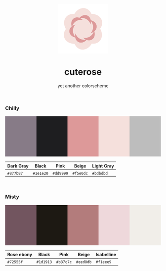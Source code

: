 <div align="center">
<img src="media/logo.png" width="160" title="Logo of the cuterose colorscheme">
<h1 align="center">cuterose</h1>

yet another colorscheme
</div>
<br>

### Chilly

![The five colors : Dark Gray, black, pink, beige and Light Gray.](media/chilly.svg)

|Dark Gray| Black   | Pink    | Beige   |Light Gray|
|---------|---------|---------|---------|----------|
|`#877b87`|`#1e1e20`|`#dd9999`|`#f5e0dc`|`#bdbdbd` |

<br>

### Misty

![The five colors : Rose ebony, black, pink, beige and Isabelline.](media/misty.svg)

|Rose ebony| Black   | Pink    | Beige   |Isabelline|
|----------|---------|---------|---------|----------|
|`#72555f` |`#1d1913`|`#b37c7c`|`#eed8db`|`#f1eee9` |
